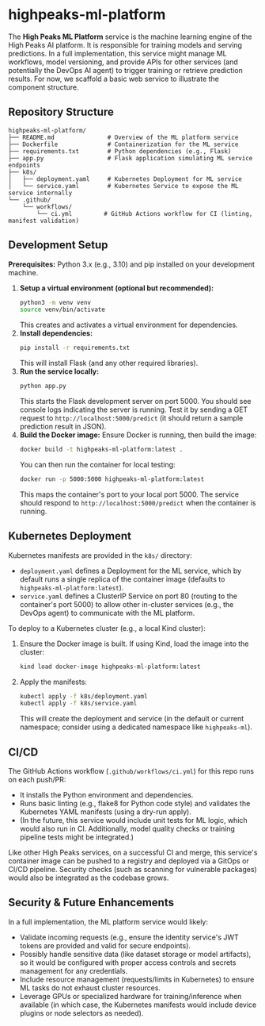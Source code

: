 # highpeaks-ml-platform

The **High Peaks ML Platform** service is the machine learning engine of the High Peaks AI platform. It is responsible for training models and serving predictions. In a full implementation, this service might manage ML workflows, model versioning, and provide APIs for other services (and potentially the DevOps AI agent) to trigger training or retrieve prediction results. For now, we scaffold a basic web service to illustrate the component structure.

## Repository Structure

```text
highpeaks-ml-platform/
├── README.md               # Overview of the ML platform service
├── Dockerfile              # Containerization for the ML service
├── requirements.txt        # Python dependencies (e.g., Flask)
├── app.py                  # Flask application simulating ML service endpoints
├── k8s/
│   ├── deployment.yaml     # Kubernetes Deployment for ML service
│   └── service.yaml        # Kubernetes Service to expose the ML service internally
└── .github/
    └── workflows/
        └── ci.yml         # GitHub Actions workflow for CI (linting, manifest validation)
```

## Development Setup

**Prerequisites:** Python 3.x (e.g., 3.10) and pip installed on your development machine.

1. **Setup a virtual environment (optional but recommended):**  
   ```bash
   python3 -m venv venv
   source venv/bin/activate
   ```
   This creates and activates a virtual environment for dependencies.
2. **Install dependencies:**  
   ```bash
   pip install -r requirements.txt
   ``` 
   This will install Flask (and any other required libraries).
3. **Run the service locally:**  
   ```bash
   python app.py
   ``` 
   This starts the Flask development server on port 5000. You should see console logs indicating the server is running. Test it by sending a GET request to `http://localhost:5000/predict` (it should return a sample prediction result in JSON).
4. **Build the Docker image:** Ensure Docker is running, then build the image:  
   ```bash
   docker build -t highpeaks-ml-platform:latest .
   ``` 
   You can then run the container for local testing:  
   ```bash
   docker run -p 5000:5000 highpeaks-ml-platform:latest
   ``` 
   This maps the container's port to your local port 5000. The service should respond to `http://localhost:5000/predict` when the container is running.

## Kubernetes Deployment

Kubernetes manifests are provided in the `k8s/` directory:
- `deployment.yaml` defines a Deployment for the ML service, which by default runs a single replica of the container image (defaults to `highpeaks-ml-platform:latest`).
- `service.yaml` defines a ClusterIP Service on port 80 (routing to the container's port 5000) to allow other in-cluster services (e.g., the DevOps agent) to communicate with the ML platform.

To deploy to a Kubernetes cluster (e.g., a local Kind cluster):
1. Ensure the Docker image is built. If using Kind, load the image into the cluster:  
   ```bash
   kind load docker-image highpeaks-ml-platform:latest
   ```
2. Apply the manifests:  
   ```bash
   kubectl apply -f k8s/deployment.yaml
   kubectl apply -f k8s/service.yaml
   ``` 
   This will create the deployment and service (in the default or current namespace; consider using a dedicated namespace like `highpeaks-ml`).

## CI/CD

The GitHub Actions workflow (`.github/workflows/ci.yml`) for this repo runs on each push/PR:
- It installs the Python environment and dependencies.
- Runs basic linting (e.g., flake8 for Python code style) and validates the Kubernetes YAML manifests (using a dry-run apply).
- (In the future, this service would include unit tests for ML logic, which would also run in CI. Additionally, model quality checks or training pipeline tests might be integrated.)

Like other High Peaks services, on a successful CI and merge, this service's container image can be pushed to a registry and deployed via a GitOps or CI/CD pipeline. Security checks (such as scanning for vulnerable packages) would also be integrated as the codebase grows.

## Security & Future Enhancements

In a full implementation, the ML platform service would likely:
- Validate incoming requests (e.g., ensure the identity service's JWT tokens are provided and valid for secure endpoints).
- Possibly handle sensitive data (like dataset storage or model artifacts), so it would be configured with proper access controls and secrets management for any credentials.
- Include resource management (requests/limits in Kubernetes) to ensure ML tasks do not exhaust cluster resources.
- Leverage GPUs or specialized hardware for training/inference when available (in which case, the Kubernetes manifests would include device plugins or node selectors as needed).
